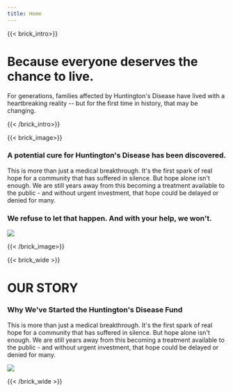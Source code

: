 ```yaml
---
title: Home
---
```

{{< brick_intro>}}

# Because everyone deserves the chance to live.

For generations, families affected by Huntington's Disease have lived with a heartbreaking reality -- but for the first time in history, that may be changing.

{{< /brick_intro>}}

{{< brick_image>}}

### A potential cure for Huntington's Disease has been discovered.

This is more than just a medical breakthrough. It's the first spark of real hope for a community that has suffered in silence. But hope alone isn't enough. We are still years away from this becoming a treatment available to the public - and without urgent investment, that hope could be delayed or denied for many.

### We refuse to let that happen. And with your help, we won't.


![](/uploads/photos/grad4.jpg)

{{< /brick_image>}}

{{< brick_wide >}}
# OUR STORY

### Why We've Started the Huntington's Disease Fund

This is more than just a medical breakthrough. It's the first spark of real hope for a community that has suffered in silence. But hope alone isn't enough. We are still years away from this becoming a treatment available to the public - and without urgent investment, that hope could be delayed or denied for many.


![](/uploads/photos/grad1.jpg)



{{< /brick_wide >}}
